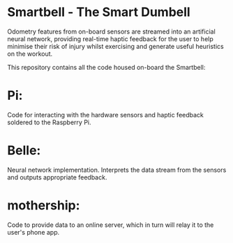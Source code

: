 # Smartbell - The Smart Dumbell
Odometry features from on-board sensors are streamed into an artificial neural network, providing real-time haptic feedback for the user to help minimise their risk of injury whilst exercising and generate useful heuristics on the workout.

This repository contains all the code housed on-board the Smartbell:

# Pi:
Code for interacting with the hardware sensors and haptic feedback soldered to the Raspberry Pi.

# Belle:
Neural network implementation. Interprets the data stream from the sensors and outputs appropriate feedback.

# mothership:
Code to provide data to an online server, which in turn will relay it to the user's phone app.

